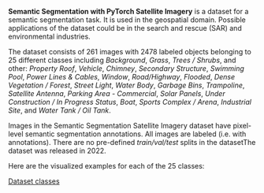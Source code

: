 **Semantic Segmentation with PyTorch Satellite Imagery** is a dataset for a semantic segmentation task. It is used in the geospatial domain. Possible applications of the dataset could be in the search and rescue (SAR) and environmental industries. 

The dataset consists of 261 images with 2478 labeled objects belonging to 25 different classes including *Background*, *Grass*, *Trees / Shrubs*, and other: *Property Roof*, *Vehicle*, *Chimney*, *Secondary Structure*, *Swimming Pool*, *Power Lines & Cables*, *Window*, *Road/Highway*, *Flooded*, *Dense Vegetation / Forest*, *Street Light*, *Water Body*, *Garbage Bins*, *Trampoline*, *Satellite Antenna*, *Parking Area - Commercial*, *Solar Panels*, *Under Construction / In Progress Status*, *Boat*, *Sports Complex / Arena*, *Industrial Site*, and *Water Tank / Oil Tank*.

Images in the Semantic Segmentation Satellite Imagery dataset have pixel-level semantic segmentation annotations. All images are labeled (i.e. with annotations). There are no pre-defined <i>train/val/test</i> splits in the datasetThe dataset was released in 2022.

Here are the visualized examples for each of the 25 classes:

[Dataset classes](https://github.com/dataset-ninja/semantic-segmentation-satellite-imagery/raw/main/visualizations/classes_preview.webm)
